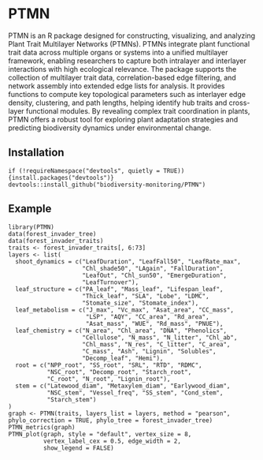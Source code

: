 # PTMN

PTMN is an R package designed for constructing, visualizing, and analyzing Plant Trait Multilayer Networks (PTMNs). PTMNs integrate plant functional trait data across multiple organs or systems into a unified multilayer framework, enabling researchers to capture both intralayer and interlayer interactions with high ecological relevance. The package supports the collection of multilayer trait data, correlation-based edge filtering, and network assembly into extended edge lists for analysis. It provides functions to compute key topological parameters such as interlayer edge density, clustering, and path lengths, helping identify hub traits and cross-layer functional modules. By revealing complex trait coordination in plants, PTMN offers a robust tool for exploring plant adaptation strategies and predicting biodiversity dynamics under environmental change.

## Installation

```{r,class.source = 'fold-show'}
if (!requireNamespace("devtools", quietly = TRUE)) {install.packages("devtools")}
devtools::install_github("biodiversity-monitoring/PTMN")
```

## Example

```{r,class.source = 'fold-show'}
library(PTMN)
data(forest_invader_tree)
data(forest_invader_traits)
traits <- forest_invader_traits[, 6:73]
layers <- list(
  shoot_dynamics = c("LeafDuration", "LeafFall50", "LeafRate_max",
                     "Chl_shade50", "LAgain", "FallDuration",
                     "LeafOut", "Chl_sun50", "EmergeDuration",
                     "LeafTurnover"),
  leaf_structure = c("PA_leaf", "Mass_leaf", "Lifespan_leaf",
                     "Thick_leaf", "SLA", "Lobe", "LDMC",
                     "Stomate_size", "Stomate_index"),
  leaf_metabolism = c("J_max", "Vc_max", "Asat_area", "CC_mass",
                      "LSP", "AQY", "CC_area", "Rd_area",
                      "Asat_mass", "WUE", "Rd_mass", "PNUE"),
  leaf_chemistry = c("N_area", "Chl_area", "DNA", "Phenolics",
                     "Cellulose", "N_mass", "N_litter", "Chl_ab",
                     "Chl_mass", "N_res", "C_litter", "C_area",
                     "C_mass", "Ash", "Lignin", "Solubles",
                     "Decomp_leaf", "Hemi"),
  root = c("NPP_root", "SS_root", "SRL", "RTD", "RDMC",
           "NSC_root", "Decomp_root", "Starch_root",
           "C_root", "N_root", "Lignin_root"),
  stem = c("Latewood_diam", "Metaxylem_diam", "Earlywood_diam",
           "NSC_stem", "Vessel_freq", "SS_stem", "Cond_stem",
           "Starch_stem")
)
graph <- PTMN(traits, layers_list = layers, method = "pearson", phylo_correction = TRUE, phylo_tree = forest_invader_tree)
PTMN_metrics(graph)
PTMN_plot(graph, style = "default", vertex_size = 8,
          vertex_label_cex = 0.5, edge_width = 2,
          show_legend = FALSE)
```
